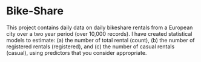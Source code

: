 # Bike-Share
This project contains daily data on daily bikeshare rentals from a European city over a two year period (over 10,000 records). I have created statistical models to estimate: (a) the number of total rental (count), (b) the number of registered rentals (registered), and (c) the number of casual rentals (casual), using predictors that you consider appropriate.
